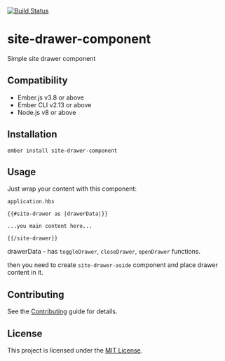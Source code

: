 [![Build Status](https://travis-ci.org/ollar/site-drawer-component.svg?branch=master)](https://travis-ci.org/ollar/site-drawer-component)

site-drawer-component
==============================================================================

Simple site drawer component


Compatibility
------------------------------------------------------------------------------

* Ember.js v3.8 or above
* Ember CLI v2.13 or above
* Node.js v8 or above


Installation
------------------------------------------------------------------------------

```
ember install site-drawer-component
```


Usage
------------------------------------------------------------------------------

Just wrap your content with this component:

`application.hbs`


```
{{#site-drawer as |drawerData|}}

...you main content here...

{{/site-drawer}}

```

drawerData - has `toggleDrawer`, `closeDrawer`, `openDrawer` functions.

then you need to create `site-drawer-aside` component and place drawer content in it.

Contributing
------------------------------------------------------------------------------

See the [Contributing](CONTRIBUTING.md) guide for details.


License
------------------------------------------------------------------------------

This project is licensed under the [MIT License](LICENSE.md).
